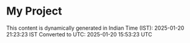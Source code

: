 # My Project

This content is dynamically generated in Indian Time (IST): 2025-01-20 21:23:23 IST
Converted to UTC: 2025-01-20 15:53:23 UTC
